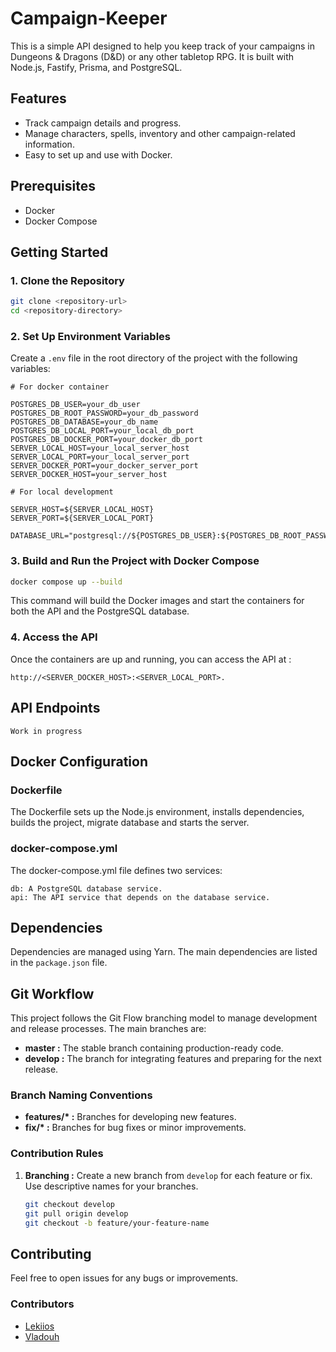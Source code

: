 # Campaign-Keeper
This is a simple API designed to help you keep track of your campaigns in Dungeons & Dragons (D&D) or any other tabletop RPG.
It is built with Node.js, Fastify, Prisma, and PostgreSQL.

## Features

- Track campaign details and progress.
- Manage characters, spells, inventory and other campaign-related information.
- Easy to set up and use with Docker.

## Prerequisites

- Docker
- Docker Compose

## Getting Started

### 1. Clone the Repository

```bash
git clone <repository-url>
cd <repository-directory>
```

### 2. Set Up Environment Variables
Create a `.env` file in the root directory of the project with the following variables:

```dotenv
# For docker container

POSTGRES_DB_USER=your_db_user
POSTGRES_DB_ROOT_PASSWORD=your_db_password
POSTGRES_DB_DATABASE=your_db_name
POSTGRES_DB_LOCAL_PORT=your_local_db_port
POSTGRES_DB_DOCKER_PORT=your_docker_db_port
SERVER_LOCAL_HOST=your_local_server_host
SERVER_LOCAL_PORT=your_local_server_port
SERVER_DOCKER_PORT=your_docker_server_port
SERVER_DOCKER_HOST=your_server_host

# For local development

SERVER_HOST=${SERVER_LOCAL_HOST}
SERVER_PORT=${SERVER_LOCAL_PORT}

DATABASE_URL="postgresql://${POSTGRES_DB_USER}:${POSTGRES_DB_ROOT_PASSWORD}@localhost:${POSTGRES_DB_LOCAL_PORT}/${POSTGRES_DB_DATABASE}"
```

### 3. Build and Run the Project with Docker Compose

```bash
docker compose up --build
```
This command will build the Docker images and start the containers for both the API and the PostgreSQL database.

### 4. Access the API

Once the containers are up and running, you can access the API at :

`http://<SERVER_DOCKER_HOST>:<SERVER_LOCAL_PORT>.`

## API Endpoints
    Work in progress

## Docker Configuration
### Dockerfile

The Dockerfile sets up the Node.js environment, installs dependencies, builds the project, migrate database and starts the server.

### docker-compose.yml

The docker-compose.yml file defines two services:

    db: A PostgreSQL database service.
    api: The API service that depends on the database service.

## Dependencies

Dependencies are managed using Yarn. The main dependencies are listed in the `package.json` file.

## Git Workflow

This project follows the Git Flow branching model to manage development and release processes. The main branches are:

- **master :** The stable branch containing production-ready code.
- **develop :** The branch for integrating features and preparing for the next release.

### Branch Naming Conventions

- **features/\* :** Branches for developing new features.
- **fix/\* :** Branches for bug fixes or minor improvements.

### Contribution Rules

1. **Branching :** Create a new branch from `develop` for each feature or fix. Use descriptive names for your branches.

   ```bash
   git checkout develop
   git pull origin develop
   git checkout -b feature/your-feature-name
   
## Contributing

Feel free to open issues for any bugs or improvements.

### Contributors
- [Lekiios](https://github.com/Lekiios)
- [Vladouh](https://github.com/Vladouh)
